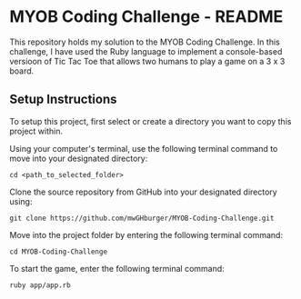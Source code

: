 # MYOB Coding Challenge - README

This repository holds my solution to the MYOB Coding Challenge. In this challenge, I have used the Ruby language to implement a console-based versioon of Tic Tac Toe that allows two humans to play a game on a 3 x 3 board.

## Setup Instructions

To setup this project, first select or create a directory you want to copy this project within.

Using your computer's terminal, use the following terminal command to move into your designated directory:

```
cd <path_to_selected_folder>
```

Clone the source repository from GitHub into your designated directory using:

```
git clone https://github.com/mwGHburger/MYOB-Coding-Challenge.git
```

Move into the project folder by entering the following terminal command:

```
cd MYOB-Coding-Challenge
```

To start the game, enter the following terminal command:

```
ruby app/app.rb
```

